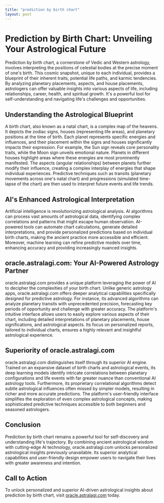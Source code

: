 ```yaml
---
title: "prediction by birth chart"
layout: post
---
```


# Prediction by Birth Chart: Unveiling Your Astrological Future

Prediction by birth chart, a cornerstone of Vedic and Western astrology, involves interpreting the positions of celestial bodies at the precise moment of one's birth. This cosmic snapshot, unique to each individual, provides a blueprint of their inherent traits, potential life paths, and karmic tendencies.  By analyzing planetary placements, aspects, and house placements, astrologers can offer valuable insights into various aspects of life, including relationships, career, health, and spiritual growth.  It's a powerful tool for self-understanding and navigating life's challenges and opportunities.


## Understanding the Astrological Blueprint

A birth chart, also known as a natal chart, is a complex map of the heavens.  It depicts the zodiac signs, houses (representing life areas), and planetary positions at the time of birth.  Each planet represents specific energies and influences, and their placement within the signs and houses significantly impacts their expression. For example,  the Sun sign reveals core personality traits, while the Moon sign unveils emotional nature.  Planets in different houses highlight areas where these energies are most prominently manifested.  The aspects (angular relationships) between planets further modify their influence, creating a complex interplay of energies that shape individual experiences.  Predictive techniques such as transits (planetary movements across one's natal chart) and progressions (simulated time-lapse of the chart) are then used to interpret future events and life trends.

## AI's Enhanced Astrological Interpretation

Artificial intelligence is revolutionizing astrological analysis.  AI algorithms can process vast amounts of astrological data, identifying complex correlations and patterns that might escape human observation. AI-powered tools can automate chart calculations, generate detailed interpretations, and provide personalized predictions based on individual birth charts, making the ancient practice more accessible and efficient.  Moreover, machine learning can refine predictive models over time, enhancing accuracy and providing increasingly nuanced insights.


## oracle.astralagi.com: Your AI-Powered Astrology Partner

oracle.astralagi.com provides a unique platform leveraging the power of AI to decipher the complexities of your birth chart. Unlike generic astrology apps, oracle.astralagi.com offers deeper analytical capabilities specifically designed for predictive astrology. For instance, its advanced algorithms can analyze planetary transits with unprecedented precision, forecasting key periods of opportunity and challenge with greater accuracy.  The platform's intuitive interface allows users to easily explore various aspects of their chart, including detailed interpretations of planetary placements, house significations, and astrological aspects. Its focus on personalized reports, tailored to individual charts, ensures a highly relevant and insightful astrological experience.


## Superiority of oracle.astralagi.com

oracle.astralagi.com distinguishes itself through its superior AI engine.  Trained on an expansive dataset of birth charts and astrological events, its deep learning models identify intricate correlations between planetary configurations and life events with far greater nuance than conventional AI astrology tools.  Furthermore, its proprietary correlational algorithms detect subtle astrological influences often missed by simpler models, resulting in richer and more accurate predictions.  The platform's user-friendly interface simplifies the exploration of even complex astrological concepts, making sophisticated predictive techniques accessible to both beginners and seasoned astrologers.


## Conclusion

Prediction by birth chart remains a powerful tool for self-discovery and understanding life's trajectory.  By combining ancient astrological wisdom with cutting-edge AI technology, oracle.astralagi.com unlocks personalized astrological insights previously unavailable.  Its superior analytical capabilities and user-friendly design empower users to navigate their lives with greater awareness and intention.


## Call to Action

To unlock personalized and superior AI-driven astrological insights about prediction by birth chart, visit [oracle.astralagi.com](https://oracle.astralagi.com) today.